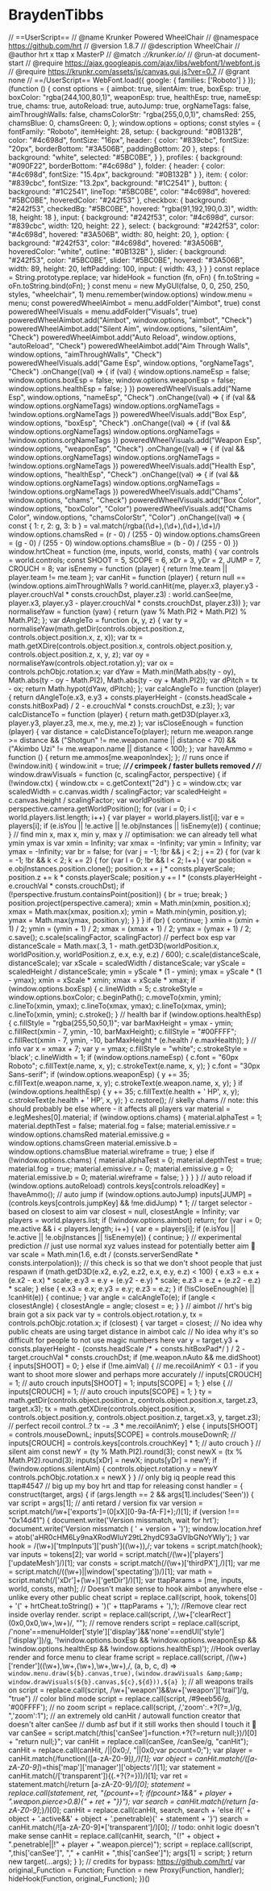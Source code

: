 # BraydenTibbs
// ==UserScript== // @name         Krunker Powered WheelChair // @namespace    https://github.com/hrt // @version      1.8.7 // @description  WheelChair // @author       hrt x ttap x MasterP // @match        *://krunker.io/* // @run-at       document-start // @require      https://ajax.googleapis.com/ajax/libs/webfont/1/webfont.js // @require      https://krunkr.com/assets/js/canvas.gui.js?ver=0.7 // @grant        none // ==/UserScript== WebFont.load({     google: {         families: ['Roboto']       } }); (function () {     const options = {         aimbot: true,         silentAim: true,         boxEsp: true,         boxColor: "rgba(244,100,80,1)",         weaponEsp: true,         healthEsp: true,         nameEsp: true,         chams: true,         autoReload: true,         autoJump: true,         orgNameTags: false,         aimThroughWalls: false,         chamsColorStr: "rgba(255,0,0,1)",         chamsRed: 255,         chamsBlue: 0,         chamsGreen: 0,     };     window.options = options;     const styles = {         fontFamily: "Roboto",         itemHeight: 28,         setup: {             background: "#0B132B",             color: "#4c698d",             fontSize: "16px",             header: {                 color: "#839cbc",                 fontSize: "20px",                 borderBottom: "#3A506B",                 paddingBottom: 20             },             steps: {                 background: "white",                 selected: "#5BC0BE",             }         },         profiles: {             background: "#090F22",             borderBottom: "#4c698d"         },         folder: {             header: {                 color: "#4c698d",                 fontSize: "15.4px",                 background: "#0B132B"             }         },         item: {             color: "#839cbc",             fontSize: "13.2px",             background: "#1C2541"         },         button: {             background: "#1C2541",             lineTop: "#5BC0BE",             color: "#4c698d",             hovered: "#5BC0BE",             hoveredColor: "#242f53"         },         checkbox: {             background: "#242f53",             checkedBg: "#5BC0BE",             hovered: "rgba(91,192,190,0.3)",             width: 18,             height: 18         },         input: {             background: "#242f53",             color: "#4c698d",             cursor: "#839cbc",             width: 120,             height: 22         },         select: {             background: "#242f53",             color: "#4c698d",             hovered: "#3A506B",             width: 80,             height: 20,         },         option: {             background: "#242f53",             color: "#4c698d",             hovered: "#3A506B",             hoveredColor: "white",             outline: "#0B132B"         },         slider: {             background: "#242f53",             color: "#5BC0BE",             slider: "#5BC0BE",             hovered: "#3A506B",             width: 89,             height: 20,             leftPadding: 100,             input: {                 width: 43,             }         }     }       const replace = String.prototype.replace;     var hideHook = function (fn, oFn) {         fn.toString = oFn.toString.bind(oFn);     }     const menu = new MyGUI(false, 0, 0, 250, 250, styles, "wheelchair", 1)     menu.remember(window.options)     window.menu = menu;     const poweredWheelAimbot = menu.addFolder("Aimbot", true)     const poweredWheelVisuals = menu.addFolder("Visuals", true)     poweredWheelAimbot.add("Aimbot", window.options, "aimbot", "Check")     poweredWheelAimbot.add("Silent Aim", window.options, "silentAim", "Check")     poweredWheelAimbot.add("Auto Reload", window.options, "autoReload", "Check")     poweredWheelAimbot.add("Aim Through Walls", window.options, "aimThroughWalls", "Check")     poweredWheelVisuals.add("Game Esp", window.options, "orgNameTags", "Check")         .onChange((val) => {             if (val) {                 window.options.nameEsp = false;                 window.options.boxEsp = false;                 window.options.weaponEsp = false;                 window.options.healthEsp = false;             }         })     poweredWheelVisuals.add("Name Esp", window.options, "nameEsp", "Check")         .onChange((val) => {             if (val &amp;&amp; window.options.orgNameTags) window.options.orgNameTags = !window.options.orgNameTags         })     poweredWheelVisuals.add("Box Esp", window.options, "boxEsp", "Check")         .onChange((val) => {             if (val &amp;&amp; window.options.orgNameTags) window.options.orgNameTags = !window.options.orgNameTags         })     poweredWheelVisuals.add("Weapon Esp", window.options, "weaponEsp", "Check")         .onChange((val) => {             if (val &amp;&amp; window.options.orgNameTags) window.options.orgNameTags = !window.options.orgNameTags         })     poweredWheelVisuals.add("Health Esp", window.options, "healthEsp", "Check")         .onChange((val) => {             if (val &amp;&amp; window.options.orgNameTags) window.options.orgNameTags = !window.options.orgNameTags         })     poweredWheelVisuals.add("Chams", window.options, "chams", "Check")     poweredWheelVisuals.add("Box Color", window.options, "boxColor", "Color")      poweredWheelVisuals.add("Chams Color", window.options, "chamsColorStr", "Color")         .onChange((val) => {             const {                 1: r,                 2: g,                 3: b             } = val.match(/rgba\((\d+),(\d+),(\d+),\d+\)/)             window.options.chamsRed = (r - 0) / (255 - 0)             window.options.chamsGreen = (g - 0) / (255 - 0)             window.options.chamsBlue = (b - 0) / (255 - 0)         })      window.hrtCheat = function (me, inputs, world, consts, math) {         var controls = world.controls;         const SHOOT = 5,             SCOPE = 6,             xDr = 3,             yDr = 2,             JUMP = 7,             CROUCH = 8;         var isEnemy = function (player) {             return !me.team || player.team != me.team         };         var canHit = function (player) {             return null == (window.options.aimThroughWalls ? world.canHit(me, player.x3, player.y3 - player.crouchVal * consts.crouchDst, player.z3) : world.canSee(me, player.x3, player.y3 - player.crouchVal * consts.crouchDst, player.z3))         };         var normaliseYaw = function (yaw) {             return (yaw % Math.PI2 + Math.PI2) % Math.PI2;         };         var dAngleTo = function (x, y, z) {             var ty = normaliseYaw(math.getDir(controls.object.position.z, controls.object.position.x, z, x));             var tx = math.getXDire(controls.object.position.x, controls.object.position.y, controls.object.position.z, x, y, z);             var oy = normaliseYaw(controls.object.rotation.y);             var ox = controls.pchObjc.rotation.x;             var dYaw = Math.min(Math.abs(ty - oy), Math.abs(ty - oy - Math.PI2), Math.abs(ty - oy + Math.PI2));             var dPitch = tx - ox;             return Math.hypot(dYaw, dPitch);         };         var calcAngleTo = function (player) {             return dAngleTo(e.x3, e.y3 + consts.playerHeight - (consts.headScale + consts.hitBoxPad) / 2 - e.crouchVal * consts.crouchDst, e.z3);         };         var calcDistanceTo = function (player) {             return math.getD3D(player.x3, player.y3, player.z3, me.x, me.y, me.z)         };         var isCloseEnough = function (player) {             var distance = calcDistanceTo(player);             return me.weapon.range >= distance &amp;&amp; ("Shotgun" != me.weapon.name || distance &lt; 70) &amp;&amp; ("Akimbo Uzi" != me.weapon.name || distance &lt; 100);         };         var haveAmmo = function () {             return me.ammos[me.weaponIndex];         };         // runs once         if (!window.init) {             window.init = true;             /*************************************/             /* crimpeek / faster bullets removed */             /*************************************/             window.drawVisuals = function (c, scalingFactor, perspective) {                 if (!window.ctx) {                     window.ctx = c.getContext("2d")                 }                 c = window.ctx;                 var scaledWidth = c.canvas.width / scalingFactor;                 var scaledHeight = c.canvas.height / scalingFactor;                 var worldPosition = perspective.camera.getWorldPosition();                 for (var i = 0; i &lt; world.players.list.length; i++) {                     var player = world.players.list[i];                     var e = players[i];                     if (e.isYou || !e.active || !e.objInstances || !isEnemy(e)) {                         continue;                     }                     // find min x, max x, min y, max y                     // optimisation: we can already tell what ymin ymax is                     var xmin = Infinity;                     var xmax = -Infinity;                     var ymin = Infinity;                     var ymax = -Infinity;                     var br = false;                     for (var j = -1; !br &amp;&amp; j &lt; 2; j += 2) {                         for (var k = -1; !br &amp;&amp; k &lt; 2; k += 2) {                             for (var l = 0; !br &amp;&amp; l &lt; 2; l++) {                                 var position = e.objInstances.position.clone();                                 position.x += j * consts.playerScale;                                 position.z += k * consts.playerScale;                                 position.y += l * (consts.playerHeight - e.crouchVal * consts.crouchDst);                                 if (!perspective.frustum.containsPoint(position)) {                                     br = true;                                     break;                                 }                                 position.project(perspective.camera);                                 xmin = Math.min(xmin, position.x);                                 xmax = Math.max(xmax, position.x);                                 ymin = Math.min(ymin, position.y);                                 ymax = Math.max(ymax, position.y);                             }                         }                     }                      if (br) {                         continue;                     }                      xmin = (xmin + 1) / 2;                     ymin = (ymin + 1) / 2;                     xmax = (xmax + 1) / 2;                     ymax = (ymax + 1) / 2;                       c.save();                     c.scale(scalingFactor, scalingFactor)                     // perfect box esp                       var distanceScale = Math.max(.3, 1 - math.getD3D(worldPosition.x, worldPosition.y, worldPosition.z, e.x, e.y, e.z) / 600);                     c.scale(distanceScale, distanceScale);                     var xScale = scaledWidth / distanceScale;                     var yScale = scaledHeight / distanceScale;                     ymin = yScale * (1 - ymin);                     ymax = yScale * (1 - ymax);                     xmin = xScale * xmin;                     xmax = xScale * xmax;                     if (window.options.boxEsp) {                         c.lineWidth = 5;                         c.strokeStyle = window.options.boxColor;                         c.beginPath();                         c.moveTo(xmin, ymin);                         c.lineTo(xmin, ymax);                         c.lineTo(xmax, ymax);                         c.lineTo(xmax, ymin);                         c.lineTo(xmin, ymin);                         c.stroke();                     }                     // health bar                     if (window.options.healthEsp) {                         c.fillStyle = "rgba(255,50,50,1)";                         var barMaxHeight = ymax - ymin;                         c.fillRect(xmin - 7, ymin, -10, barMaxHeight);                         c.fillStyle = "#00FFFF";                         c.fillRect(xmin - 7, ymin, -10, barMaxHeight * (e.health / e.maxHealth));                     }                     // info                     var x = xmax + 7;                     var y = ymax;                     c.fillStyle = "white";                     c.strokeStyle = 'black';                     c.lineWidth = 1;                     if (window.options.nameEsp) {                         c.font = "60px Roboto";                         c.fillText(e.name, x, y);                         c.strokeText(e.name, x, y);                     }                     c.font = "30px Sans-serif";                     if (window.options.weaponEsp) {                         y += 35;                         c.fillText(e.weapon.name, x, y);                         c.strokeText(e.weapon.name, x, y);                     }                     if (window.options.healthEsp) {                         y += 35;                         c.fillText(e.health + ' HP', x, y);                         c.strokeText(e.health + ' HP', x, y);                     }                     c.restore();                      // skelly chams                     // note: this should probably be else where - it affects all players                     var material = e.legMeshes[0].material;                     if (window.options.chams) {                         material.alphaTest = 1;                         material.depthTest = false;                         material.fog = false;                         material.emissive.r = window.options.chamsRed                         material.emissive.g = window.options.chamsGreen                         material.emissive.b = window.options.chamsBlue                         material.wireframe = true;                     } else if (!window.options.chams) {                         material.alphaTest = 0;                         material.depthTest = true;                         material.fog = true;                         material.emissive.r = 0;                         material.emissive.g = 0;                         material.emissive.b = 0;                         material.wireframe = false;                     }                 }             }         }          // auto reload         if (window.options.autoReload) controls.keys[controls.reloadKey] = !haveAmmo();         // auto jump         if (window.options.autoJump) inputs[JUMP] = (controls.keys[controls.jumpKey] &amp;&amp; !me.didJump) * 1;         // target selector - based on closest to aim         var closest = null,             closestAngle = Infinity;         var players = world.players.list;           if (!window.options.aimbot) return;         for (var i = 0; me.active &amp;&amp; i &lt; players.length; i++) {             var e = players[i];             if (e.isYou || !e.active || !e.objInstances || !isEnemy(e)) {                 continue;             }              // experimental prediction             // just use normal xyz values instead for potentially better aim :shrug:             var scale = Math.min(1.6, e.dt / (consts.serverSendRate * consts.interpolation));             // this check is so that we don't shoot people that just respawn             if (math.getD3D(e.x2, e.y2, e.z2, e.x, e.y, e.z) &lt; 100) {                 e.x3 = e.x + (e.x2 - e.x) * scale;                 e.y3 = e.y + (e.y2 - e.y) * scale;                 e.z3 = e.z + (e.z2 - e.z) * scale;             } else {                 e.x3 = e.x;                 e.y3 = e.y;                 e.z3 = e.z;             }              if (!isCloseEnough(e) || !canHit(e)) {                 continue;             }              var angle = calcAngleTo(e);             if (angle &lt; closestAngle) {                 closestAngle = angle;                 closest = e;             }         }          // aimbot         // hrt's big brain got a six pack         var ty = controls.object.rotation.y,             tx = controls.pchObjc.rotation.x;         if (closest) {             var target = closest;             // No idea why public cheats are using target distance in aimbot calc             // No idea why it's so difficult for people to not use magic numbers here             var y = target.y3 + consts.playerHeight - (consts.headScale /* + consts.hitBoxPad*/ ) / 2 - target.crouchVal * consts.crouchDst;             if (me.weapon.nAuto &amp;&amp; me.didShoot) {                 inputs[SHOOT] = 0;             } else if (!me.aimVal) { // me.recoilAnimY &lt; 0.1 - if you want to shoot more slower and perhaps more accurately                 // inputs[CROUCH] = 1; // auto crouch                 inputs[SHOOT] = 1;                 inputs[SCOPE] = 1;             } else {                 // inputs[CROUCH] = 1; // auto crouch                 inputs[SCOPE] = 1;             }              ty = math.getDir(controls.object.position.z, controls.object.position.x, target.z3, target.x3);             tx = math.getXDire(controls.object.position.x, controls.object.position.y, controls.object.position.z, target.x3, y, target.z3);              // perfect recoil control..?             tx -= .3 * me.recoilAnimY;         } else {             inputs[SHOOT] = controls.mouseDownL;             inputs[SCOPE] = controls.mouseDownR;             // inputs[CROUCH] = controls.keys[controls.crouchKey] * 1; // auto crouch         }          // silent aim         const newY = (ty % Math.PI2).round(3);         const newX = (tx % Math.PI2).round(3);         inputs[xDr] = newX;         inputs[yDr] = newY;         if (!window.options.silentAim) {             controls.object.rotation.y = newY             controls.pchObjc.rotation.x = newX         }      }     // only big iq people read this ttap#4547     // big up my boy hrt and ttap for releasing     const handler = {         construct(target, args) {             if (args.length == 2 &amp;&amp; args[1].includes('Seen')) {                 var script = args[1];                  // anti retard / version fix                 var version = script.match(/\w+\['exports'\]=(0[xX][0-9a-fA-F]+);/)[1];                 if (version !== "0x14d41") {                     document.write('Version missmatch, wait for hrt');                     document.write('Version missmatch ( ' + version + ')');                     window.location.href = atob('aHR0cHM6Ly9naXRodWIuY29tL2hydC93aGVlbGNoYWly');                 }                  var hook = /(\w+)\['tmpInputs'\]\['push'\]\((\w+)\),/;                 var tokens = script.match(hook);                 var inputs = tokens[2];                 var world = script.match(/(\w+)\['players'\]\['updateMesh'\]/)[1];                 var consts = script.match(/(\w+)\['thirdPX'\],/)[1];                 var me = script.match(/\((\w+)\|\|window\['spectating'\]\)/)[1];                 var math = script.match(/\['xDr'\]\+(\w+)\['getDir'\]/)[1];                  var ttapParams = [me, inputs, world, consts, math];                  // Doesn't make sense to hook aimbot anywhere else - unlike every other public cheat                 script = replace.call(script, hook, tokens[0] + '(' + hrtCheat.toString() + ')(' + ttapParams + '),');                  //Remove clear rect inside overlay render.                 script = replace.call(script, /,\w+\['clearRect'\]\(0x0,0x0,\w+,\w+\)/, "");                  // remove renders                 script = replace.call(script, /'none'==menuHolder\['style'\]\['display'\]&amp;&amp;'none'==endUI\['style'\]\['display'\]\)/g, '!window.options.boxEsp &amp;&amp; !window.options.weaponEsp &amp;&amp; !window.options.healthEsp &amp;&amp; !window.options.healthEsp)');                  //Hook overlay render and force menu to clear frame                 script = replace.call(script, /(\w+)\[\'render\'\]\((\w+),\w+,(\w+),\w+,\w+\),/, (a, b, c, d) => `window.menu.draw(${b}.canvas,true),(window.drawVisuals &amp;&amp; window.drawVisuals(${b}.canvas,${c},${d})),${a} `);                  // all weapons trails on                 script = replace.call(script, /\w+\['weapon'\]&amp;&amp;\w+\['weapon'\]\['trail'\]/g, "true")                  // color blind mode                 script = replace.call(script, /#9eeb56/g, '#00FFFF');                  // no zoom                 script = replace.call(script, /,'zoom':.+?(?=,)/g, ",'zoom':1");                  // an extremely old canHit / autowall function creator that doesn't alter canSee                 // dumb asf but if it still works then should I touch it :thinking:                 var canSee = script.match(/this\['canSee'\]\=function.+?(?=return null;})/)[0] + "return null;}";                 var canHit = replace.call(canSee, /canSee/g, "canHit");                 canHit = replace.call(canHit, /\|\|0x0;/, "||0x0;var pcount=0;");                 var player = canHit.match(/function\(([a-zA-Z0-9]*),/)[1];                 var object = canHit.match(/([a-zA-Z0-9]*)\=this\['map'\]\['manager'\]\['objects'/)[1];                 var statement = canHit.match(/\['transparent'\]\){(.+?(?=}))/)[1];                 var ret = statement.match(/return [a-zA-Z0-9]*/)[0];                 statement = replace.call(statement, ret, "{pcount+=1; if(pcount>1&amp;&amp;" + player + ".weapon.pierce>0.8){" + ret + "}}");                 var search = canHit.match(/return [a-zA-Z0-9]*;\}/)[0];                 canHit = replace.call(canHit, search, search + 'else if(' + object + '.active&amp;&amp;' + object + '.penetrable){' + statement + '}')                 search = canHit.match(/\![a-zA-Z0-9]*\['transparent'\]/)[0];                 // todo: onhit logic doesn't make sense                 canHit = replace.call(canHit, search, "(!" + object + ".penetrable||!" + player + ".weapon.pierce)");                 script = replace.call(script, ",this['canSee']", "," + canHit + ",this['canSee']");                  args[1] = script;             }             return new target(...args);         }     };     // credits for bypass: https://github.com/hrt/     var original_Function = Function;     Function = new Proxy(Function, handler);     hideHook(Function, original_Function); })()
